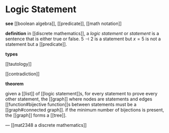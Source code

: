 # Logic Statement

**see** [[boolean algebra]], [[predicate]], [[math notation]]

**definition** in [[discrete mathematics]], a _logic statement_ or _statement_ is a sentence that is either true or false. $5 \dashv 2$ is a statement but $x = 5$ is not a statement but a [[predicate]].

**types**

[[tautology]]

[[contradiction]]

**theorem**

given a [[list]] of [[logic statement]]s, for every statement to prove every other statement, the [[graph]] where nodes are statements and edges [[function#bijective function]]s between statements must be a [[graph#connected graph]]. if the minimum number of bijections is present, the [[graph]] forms a [[tree]].

&mdash; [[mat2348 a discrete mathematics]]
